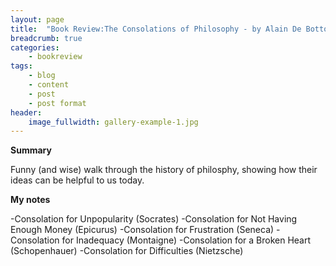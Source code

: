 ```yaml
---
layout: page
title:  "Book Review:The Consolations of Philosophy - by Alain De Botton"
breadcrumb: true
categories:
    - bookreview
tags:
    - blog
    - content
    - post
    - post format
header:
    image_fullwidth: gallery-example-1.jpg
---
```


**Summary**

Funny (and wise) walk through the history of philosphy, showing how their ideas can be helpful to us today.

**My notes**

-Consolation for Unpopularity (Socrates)
-Consolation for Not Having Enough Money (Epicurus)
-Consolation for Frustration (Seneca)
-Consolation for Inadequacy (Montaigne)
-Consolation for a Broken Heart (Schopenhauer)
-Consolation for Difficulties (Nietzsche)
